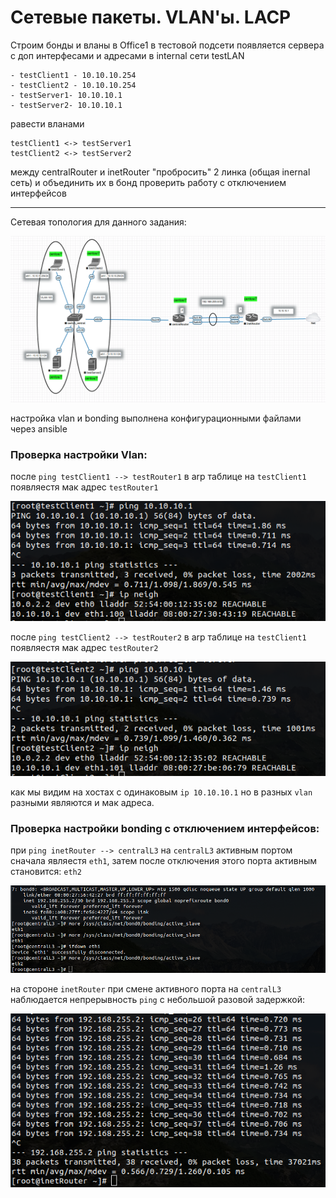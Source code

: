 # Сетевые пакеты. VLAN'ы. LACP

Строим бонды и вланы
в Office1 в тестовой подсети появляется сервера с доп интерфесами и адресами
в internal сети testLAN

```
- testClient1 - 10.10.10.254
- testClient2 - 10.10.10.254
- testServer1- 10.10.10.1
- testServer2- 10.10.10.1
```

равести вланами

```
testClient1 <-> testServer1
testClient2 <-> testServer2
```

между centralRouter и inetRouter
"пробросить" 2 линка (общая inernal сеть) и объединить их в бонд
проверить работу c отключением интерфейсов
*************

Сетевая топология для данного задания:

![](https://raw.githubusercontent.com/sirrax/otus-linux/master/m3_l23_vlan/screen/vlan.png)

настройка vlan и bonding выполнена конфигурационными файлами через ansible

### Проверка настройки Vlan:

после `ping testClient1 --> testRouter1` в arp таблице на `testClient1` появляестя мак адрес `testRouter1`

![](https://raw.githubusercontent.com/sirrax/otus-linux/master/m3_l23_vlan/screen/client1.png)

после `ping testClient2 --> testRouter2` в arp таблице на `testClient1` появляестя мак адрес `testRouter2`

![](https://raw.githubusercontent.com/sirrax/otus-linux/master/m3_l23_vlan/screen/client2.png)

как мы видим на хостах с одинаковым `ip 10.10.10.1` но в разных `vlan` разными являются и мак адреса.


### Проверка настройки bonding  c отключением интерфейсов:

при `ping inetRouter --> centralL3` на `centralL3` активным портом сначала являестя `eth1`, затем после отключения этого порта активным становится: `eth2`

![](https://raw.githubusercontent.com/sirrax/otus-linux/master/m3_l23_vlan/screen/downport.png)

на стороне `inetRouter` при смене активного порта на `centralL3` наблюдается непрерывность `ping` с небольшой разовой задержкой:

![](https://raw.githubusercontent.com/sirrax/otus-linux/master/m3_l23_vlan/screen/ping.png)

